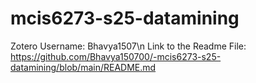 # mcis6273-s25-datamining
Zotero Username: Bhavya1507\n
Link to the Readme File: https://github.com/Bhavya150700/-mcis6273-s25-datamining/blob/main/README.md
